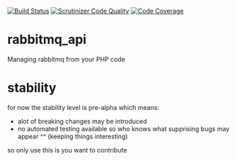 [![Build Status](https://travis-ci.org/mcorten/rabbitmq_api.svg?branch=master)](https://travis-ci.org/mcorten/rabbitmq_api)
[![Scrutinizer Code Quality](https://scrutinizer-ci.com/g/mcorten/rabbitmq_api/badges/quality-score.png?b=master)](https://scrutinizer-ci.com/g/mcorten/rabbitmq_api/?branch=master)
[![Code Coverage](https://scrutinizer-ci.com/g/mcorten/rabbitmq_api/badges/coverage.png?b=master)](https://scrutinizer-ci.com/g/mcorten/rabbitmq_api/?branch=master)

# rabbitmq_api
Managing rabbitmq from your PHP code

# stability
for now the stability level is pre-alpha which means:
- alot of breaking changes may be introduced
- no automated testing available so who knows what supprising bugs may appear ^^ (keeping things interesting)

so only use this is you want to contribute
